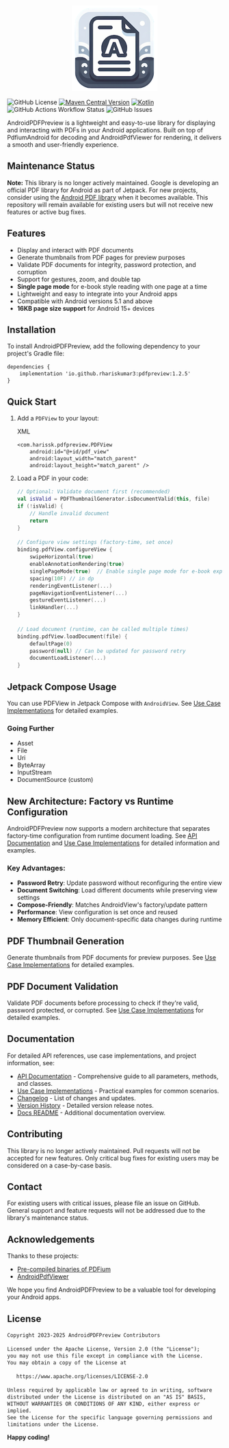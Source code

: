 <p align="center">
   <a href="https://rhariskumar3.github.io/AndroidPDFPreview/">
     <img alt="AndroidPDFPreview" src=".github/logo.png" />
   </a>
</p>

![GitHub License](https://img.shields.io/github/license/rhariskumar3/AndroidPDFPreview)
[![Maven Central Version](https://img.shields.io/maven-central/v/io.github.rhariskumar3/pdfpreview)](https://central.sonatype.com/artifact/io.github.rhariskumar3/pdfpreview)
[![Kotlin](https://img.shields.io/badge/kotlin-1.9.23-orange.svg)](http://kotlinlang.org/)
![GitHub Actions Workflow Status](https://img.shields.io/github/actions/workflow/status/rhariskumar3/AndroidPDFPreview/android.yml)
![GitHub Issues](https://img.shields.io/github/issues/rhariskumar3/AndroidPDFPreview)

AndroidPDFPreview is a lightweight and easy-to-use library for displaying and interacting with PDFs
in your Android applications. Built on top of PdfiumAndroid for decoding and AndroidPdfViewer for
rendering, it delivers a smooth and user-friendly experience.

## Maintenance Status

**Note:** This library is no longer actively maintained. Google is developing an official PDF
library for Android as part of Jetpack. For new projects, consider using
the [Android PDF library](https://developer.android.com/jetpack/androidx/releases/pdf) when it
becomes available. This repository will remain available for existing users but will not receive new
features or active bug fixes.

## Features

* Display and interact with PDF documents
* Generate thumbnails from PDF pages for preview purposes
* Validate PDF documents for integrity, password protection, and corruption
* Support for gestures, zoom, and double tap
* **Single page mode** for e-book style reading with one page at a time
* Lightweight and easy to integrate into your Android apps
* Compatible with Android versions 5.1 and above
* **16KB page size support** for Android 15+ devices

## Installation

To install AndroidPDFPreview, add the following dependency to your project's Gradle file:

```
dependencies {
    implementation 'io.github.rhariskumar3:pdfpreview:1.2.5'
}
```

## Quick Start

1. Add a `PDFView` to your layout:

   XML

    ```
    <com.harissk.pdfpreview.PDFView
        android:id="@+id/pdf_view"
        android:layout_width="match_parent"
        android:layout_height="match_parent" />
    ```

2. Load a PDF in your code:

   ```kotlin
   // Optional: Validate document first (recommended)
   val isValid = PDFThumbnailGenerator.isDocumentValid(this, file)
   if (!isValid) {
       // Handle invalid document
       return
   }
   
   // Configure view settings (factory-time, set once)
   binding.pdfView.configureView {
       swipeHorizontal(true)
       enableAnnotationRendering(true)
       singlePageMode(true)  // Enable single page mode for e-book experience
       spacing(10F) // in dp
       renderingEventListener(...)
       pageNavigationEventListener(...)
       gestureEventListener(...)
       linkHandler(...)
   }
   
   // Load document (runtime, can be called multiple times)
   binding.pdfView.loadDocument(file) {
       defaultPage(0)
       password(null) // Can be updated for password retry
       documentLoadListener(...)
   }
   ```

## Jetpack Compose Usage

You can use PDFView in Jetpack Compose with `AndroidView`.
See [Use Case Implementations](docs/Use_Case_Implementations.md) for detailed examples.

### Going Further

* Asset
* File
* Uri
* ByteArray
* InputStream
* DocumentSource (custom)

## New Architecture: Factory vs Runtime Configuration

AndroidPDFPreview now supports a modern architecture that separates factory-time configuration from
runtime document loading. See [API Documentation](docs/API_Documentation.md)
and [Use Case Implementations](docs/Use_Case_Implementations.md) for detailed information and
examples.

### **Key Advantages:**

* **Password Retry**: Update password without reconfiguring the entire view
* **Document Switching**: Load different documents while preserving view settings
* **Compose-Friendly**: Matches AndroidView's factory/update pattern
* **Performance**: View configuration is set once and reused
* **Memory Efficient**: Only document-specific data changes during runtime

## PDF Thumbnail Generation

Generate thumbnails from PDF documents for preview purposes.
See [Use Case Implementations](docs/Use_Case_Implementations.md) for detailed examples.

## PDF Document Validation

Validate PDF documents before processing to check if they're valid, password protected, or
corrupted. See [Use Case Implementations](docs/Use_Case_Implementations.md) for detailed examples.

## Documentation

For detailed API references, use case implementations, and project information, see:

* [API Documentation](docs/API_Documentation.md) - Comprehensive guide to all parameters, methods,
  and classes.
* [Use Case Implementations](docs/Use_Case_Implementations.md) - Practical examples for common
  scenarios.
* [Changelog](docs/CHANGELOG.md) - List of changes and updates.
* [Version History](docs/VERSION_HISTORY.md) - Detailed version release notes.
* [Docs README](docs/README.md) - Additional documentation overview.

## Contributing

This library is no longer actively maintained. Pull requests will not be accepted for new features.
Only critical bug fixes for existing users may be considered on a case-by-case basis.

## Contact

For existing users with critical issues, please file an issue on GitHub. General support and feature
requests will not be addressed due to the library's maintenance status.

## Acknowledgements

Thanks to these projects:

* [Pre-compiled binaries of PDFium](https://github.com/bblanchon/pdfium-binaries)
* [AndroidPdfViewer](https://github.com/barteksc/AndroidPdfViewer)

We hope you find AndroidPDFPreview to be a valuable tool for developing your Android apps.

## License

    Copyright 2023-2025 AndroidPDFPreview Contributors

    Licensed under the Apache License, Version 2.0 (the "License");
    you may not use this file except in compliance with the License.
    You may obtain a copy of the License at

       https://www.apache.org/licenses/LICENSE-2.0

    Unless required by applicable law or agreed to in writing, software
    distributed under the License is distributed on an "AS IS" BASIS,
    WITHOUT WARRANTIES OR CONDITIONS OF ANY KIND, either express or implied.
    See the License for the specific language governing permissions and
    limitations under the License.

**Happy coding!**
